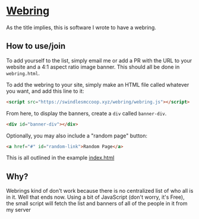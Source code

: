 # [Webring](https://swindlesmccoop.xyz/webring)
As the title implies, this is software I wrote to have a webring.

## How to use/join
To add yourself to the list, simply email me or add a PR with the URL to your website and a 4:1 aspect ratio image banner. This should all be done in `webring.html`.

To add the webring to your site, simply make an HTML file called whatever you want, and add this line to it:
```HTML
<script src="https://swindlesmccoop.xyz/webring/webring.js"></script>
```
From here, to display the banners, create a `div` called `banner-div`.
```HTML
<div id="banner-div"></div>
```
Optionally, you may also include a "random page" button:
```HTML
<a href="#" id="random-link">Random Page</a>
```
This is all outlined in the example [index.html](./index.html)

## Why?
Webrings kind of don't work because there is no centralized list of who all is in it. Well that ends now. Using a bit of JavaScript (don't worry, it's Free), the small script will fetch the list and banners of all of the people in it from my server